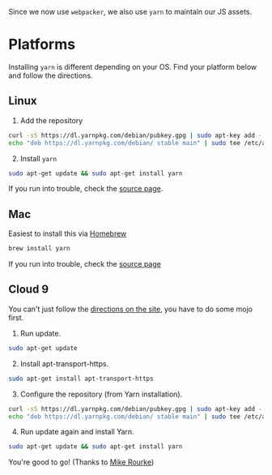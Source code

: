 Since we now use `webpacker`, we also use `yarn` to maintain our JS assets. 

# Platforms
Installing `yarn` is different depending on your OS. Find your platform below and follow the directions.

## Linux
 1. Add the repository
```bash
curl -sS https://dl.yarnpkg.com/debian/pubkey.gpg | sudo apt-key add -
echo "deb https://dl.yarnpkg.com/debian/ stable main" | sudo tee /etc/apt/sources.list.d/yarn.list
```
 2. Install `yarn`
```bash
sudo apt-get update && sudo apt-get install yarn
```
If you run into trouble, check the [source page](https://yarnpkg.com/lang/en/docs/install/#debian-stable). 

## Mac
Easiest to install this via [Homebrew](https://brew.sh/)
```bash
brew install yarn
```
If you run into trouble, check the [source page](https://yarnpkg.com/lang/en/docs/install/#mac-stable)

## Cloud 9

You can't just follow the [directions on the site](https://yarnpkg.com/lang/en/docs/install/#linux-tab), you have to do some mojo first.

 1. Run update.
```bash
sudo apt-get update
```

 2. Install apt-transport-https.
```bash
sudo apt-get install apt-transport-https
```

 3. Configure the repository (from Yarn installation).
```bash
curl -sS https://dl.yarnpkg.com/debian/pubkey.gpg | sudo apt-key add -
echo "deb https://dl.yarnpkg.com/debian/ stable main" | sudo tee /etc/apt/sources.list.d/yarn.list
```

 4. Run update again and install Yarn.
```bash
sudo apt-get update && sudo apt-get install yarn
```

You're good to go! (Thanks to [Mike Rourke](https://gist.github.com/mikerourke/0c2cac1bec77fb4c1d875bfaee487074))